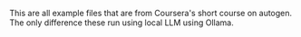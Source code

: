 This are all example files that are from Coursera's short course on autogen.
The only difference these run using local LLM using Ollama.
